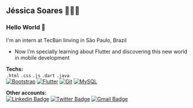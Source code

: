## Jéssica Soares 👩🏽‍💻

### Hello World 👋

I'm an intern at TecBan linving in São Paulo, Brazil 

- Now I'm specially learning about Flutter and discovering this new world in mobile development

**Techs:** <br>
`.html` `.css` `.js` `.dart` `.java` <br>
[![Bootstrap](https://img.shields.io/badge/-Bootstrap-563D7C?style=flat-square&logo=bootstrap&link=https://github.com/LuizCarlosAbbott/)](https://github.com/LuizCarlosAbbott/)
[![Flutter](https://img.shields.io/badge/-Flutter-02569B?style=flat-square&logo=flutter&link=https://github.com/LuizCarlosAbbott/)](https://github.com/LuizCarlosAbbott/)
[![Git](https://img.shields.io/badge/-Git-black?style=flat-square&logo=git&link=https://github.com/LuizCarlosAbbott/)](https://github.com/LuizCarlosAbbott/)
[![MySQL](https://img.shields.io/badge/-MySQL-black?style=flat-square&logo=mysql&link=https://github.com/LuizCarlosAbbott/)](https://github.com/LuizCarlosAbbott/)

**Other accounts:** <br>
[![Linkedin Badge](https://img.shields.io/badge/-jessicasoares-blue?style=flat-square&logo=Linkedin&logoColor=white&link=https://www.linkedin.com/in/jessicasoarescorreia/)](https://www.linkedin.com/in/jessicasoarescorreia/) 
[![Twitter Badge](https://img.shields.io/badge/-SulthanNK-1ca0f1?style=flat-square&logo=twitter&logoColor=white&link=https://twitter.com/SulthanNK)](https://twitter.com/SulthanNK)
[![Gmail Badge](https://img.shields.io/badge/-Gmail-c14438?style=flat-square&logo=Gmail&logoColor=white&link=mailto:luiz7401@gmail.com)](mailto:luiz7401@gmail.com)
